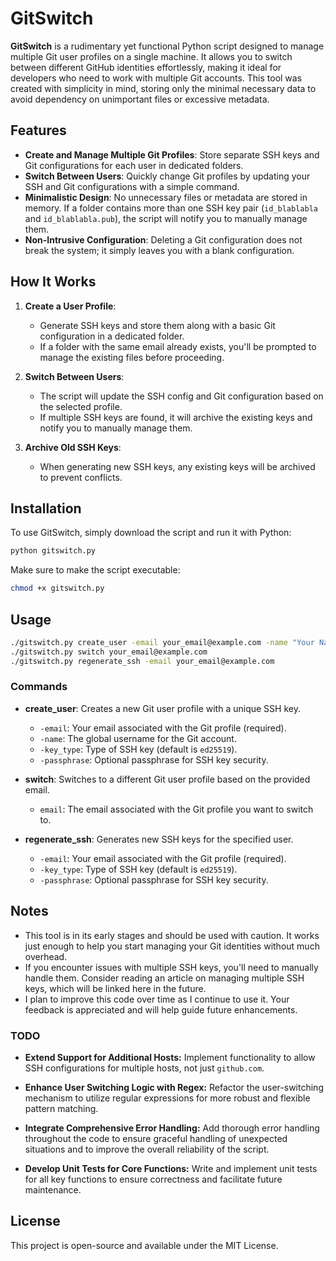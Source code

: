 # GitSwitch

**GitSwitch** is a rudimentary yet functional Python script designed to manage multiple Git user profiles on a single machine. It allows you to switch between different GitHub identities effortlessly, making it ideal for developers who need to work with multiple Git accounts. This tool was created with simplicity in mind, storing only the minimal necessary data to avoid dependency on unimportant files or excessive metadata.

## Features

- **Create and Manage Multiple Git Profiles**: Store separate SSH keys and Git configurations for each user in dedicated folders.
- **Switch Between Users**: Quickly change Git profiles by updating your SSH and Git configurations with a simple command.
- **Minimalistic Design**: No unnecessary files or metadata are stored in memory. If a folder contains more than one SSH key pair (`id_blablabla` and `id_blablabla.pub`), the script will notify you to manually manage them.
- **Non-Intrusive Configuration**: Deleting a Git configuration does not break the system; it simply leaves you with a blank configuration.

## How It Works

1. **Create a User Profile**: 
    - Generate SSH keys and store them along with a basic Git configuration in a dedicated folder.
    - If a folder with the same email already exists, you'll be prompted to manage the existing files before proceeding.

2. **Switch Between Users**:
    - The script will update the SSH config and Git configuration based on the selected profile.
    - If multiple SSH keys are found, it will archive the existing keys and notify you to manually manage them.

3. **Archive Old SSH Keys**: 
    - When generating new SSH keys, any existing keys will be archived to prevent conflicts.

## Installation

To use GitSwitch, simply download the script and run it with Python:

```bash
python gitswitch.py
```

Make sure to make the script executable:

```bash
chmod +x gitswitch.py
```

## Usage

```bash
./gitswitch.py create_user -email your_email@example.com -name "Your Name"
./gitswitch.py switch your_email@example.com
./gitswitch.py regenerate_ssh -email your_email@example.com
```

### Commands

- **create_user**: Creates a new Git user profile with a unique SSH key.
    - `-email`: Your email associated with the Git profile (required).
    - `-name`: The global username for the Git account.
    - `-key_type`: Type of SSH key (default is `ed25519`).
    - `-passphrase`: Optional passphrase for SSH key security.

- **switch**: Switches to a different Git user profile based on the provided email.
    - `email`: The email associated with the Git profile you want to switch to.

- **regenerate_ssh**: Generates new SSH keys for the specified user.
    - `-email`: Your email associated with the Git profile (required).
    - `-key_type`: Type of SSH key (default is `ed25519`).
    - `-passphrase`: Optional passphrase for SSH key security.

## Notes

- This tool is in its early stages and should be used with caution. It works just enough to help you start managing your Git identities without much overhead.
- If you encounter issues with multiple SSH keys, you'll need to manually handle them. Consider reading an article on managing multiple SSH keys, which will be linked here in the future.
- I plan to improve this code over time as I continue to use it. Your feedback is appreciated and will help guide future enhancements.

### TODO

- **Extend Support for Additional Hosts:** Implement functionality to allow SSH configurations for multiple hosts, not just `github.com`.
  
- **Enhance User Switching Logic with Regex:** Refactor the user-switching mechanism to utilize regular expressions for more robust and flexible pattern matching.
  
- **Integrate Comprehensive Error Handling:** Add thorough error handling throughout the code to ensure graceful handling of unexpected situations and to improve the overall reliability of the script.
  
- **Develop Unit Tests for Core Functions:** Write and implement unit tests for all key functions to ensure correctness and facilitate future maintenance.

## License

This project is open-source and available under the MIT License.
